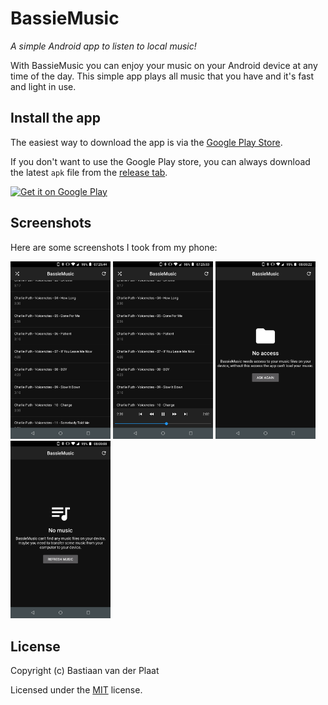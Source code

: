 # BassieMusic
*A simple Android app to listen to local music!*

With BassieMusic you can enjoy your music on your Android device at any time of the day. This simple app plays all music that you have and it's fast and light in use.

## Install the app
The easiest way to download the app is via the [Google Play Store](https://play.google.com/store/apps/details?id=nl.plaatsoft.bassiemusic).

If you don't want to use the Google Play store, you can always download the latest `apk` file from the [release tab](https://github.com/bplaat/bassiemusic-android/releases).

<a href="https://play.google.com/store/apps/details?id=nl.plaatsoft.bassiemusic"><img alt="Get it on Google Play" src="https://play.google.com/intl/en_us/badges/images/generic/en_badge_web_generic.png" width="200"></a>

## Screenshots
Here are some screenshots I took from my phone:

[<img alt="Screenshot 1" src="screenshots/screenshot1.png" width="160">](screenshots/screenshot1.png)
[<img alt="Screenshot 2" src="screenshots/screenshot2.png" width="160">](screenshots/screenshot2.png)
[<img alt="Screenshot 3" src="screenshots/screenshot3.png" width="160">](screenshots/screenshot3.png)
[<img alt="Screenshot 4" src="screenshots/screenshot4.png" width="160">](screenshots/screenshot4.png)

## License
Copyright (c) Bastiaan van der Plaat

Licensed under the [MIT](LICENSE.txt) license.
